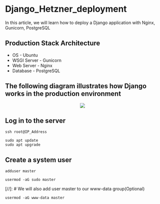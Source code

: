# Django_Hetzner_deployment

<p>In this article, we will learn how to deploy a Django application with Nginx, Gunicorn, PostgreSQL</p>

## Production Stack Architecture

* OS - Ubuntu
* WSGI Server - Gunicorn
* Web Server - Nginx
* Database - PostgreSQL

## The following diagram illustrates how Django works in the production environment

<p align="center">
    <a href="#" target="_blank">
        <img src="https://djangocentral.com/media/uploads/django_nginx_gunicorn.png"/>
    </a>
</p>

## Log in to the server
```
ssh root@IP_Address
```
```
sudo apt update
sudo apt upgrade
```

## Create a system user
```
adduser master
```
```
usermod -aG sudo master
```
[//]: # We will also add user master to our www-data group(Optional)
```
usermod -aG www-data master
```
























